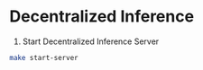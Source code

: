 # Decentralized Inference

1. Start Decentralized Inference Server
```bash
make start-server
```



